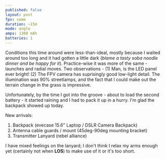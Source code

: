 ```yaml
---
published: false
layout: post
fpv: some
duration: ~15m
mode: angle
amps: 1300 mAh
batteries: 1
---
```



Conditions this time around were less-than-ideal, mostly because I waited around too long and it had gotten a little dark (*blame a tasty soba noodle dinner and be happy for it*). Practice-wise it was more of the same - launches and radial moves. Two observations - (1) Man, is the LED panel ever bright! (2) The FPV camera has suprisingly good low-light detail. The illumination was 90% streetlamps, and the fact that I could make out the terrain change in the grass is impressive.

Unfortunately, by the time I got into the groove - about to load the second battery - it started raining and I had to pack it up in a hurry. I'm glad the backpack showed up today.

New arrivals:

1. Backpack (evecase 15.6" Laptop / DSLR Camera Backpack)
2. Antenna cable guards / mount (45deg-90deg mounting bracket)
3. Transmitter Lanyard (rebel alliance)

I have mixed feelings on the lanyard; I don't think I relax my arms enough yet (certainly not when **LOS**) to make use of it or it's too short.
